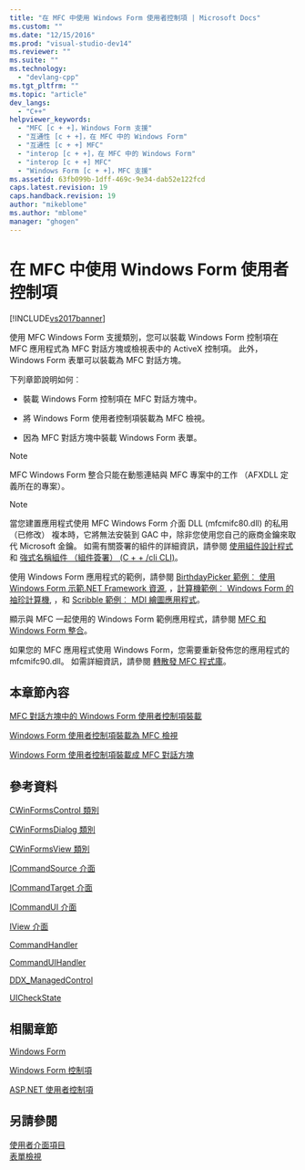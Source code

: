 ```yaml
---
title: "在 MFC 中使用 Windows Form 使用者控制項 | Microsoft Docs"
ms.custom: ""
ms.date: "12/15/2016"
ms.prod: "visual-studio-dev14"
ms.reviewer: ""
ms.suite: ""
ms.technology: 
  - "devlang-cpp"
ms.tgt_pltfrm: ""
ms.topic: "article"
dev_langs: 
  - "C++"
helpviewer_keywords: 
  - "MFC [c + +]，Windows Form 支援"
  - "互通性 [c + +]，在 MFC 中的 Windows Form"
  - "互通性 [c + +] MFC"
  - "interop [c + +]，在 MFC 中的 Windows Form"
  - "interop [c + +] MFC"
  - "Windows Form [c + +]，MFC 支援"
ms.assetid: 63fb099b-1dff-469c-9e34-dab52e122fcd
caps.latest.revision: 19
caps.handback.revision: 19
author: "mikeblome"
ms.author: "mblome"
manager: "ghogen"
---
```

# 在 MFC 中使用 Windows Form 使用者控制項
[!INCLUDE[vs2017banner](../assembler/inline/includes/vs2017banner.md)]

使用 MFC Windows Form 支援類別，您可以裝載 Windows Form 控制項在 MFC 應用程式為 MFC 對話方塊或檢視表中的 ActiveX 控制項。 此外，Windows Form 表單可以裝載為 MFC 對話方塊。  
  
 下列章節說明如何︰  
  
-   裝載 Windows Form 控制項在 MFC 對話方塊中。  
  
-   將 Windows Form 使用者控制項裝載為 MFC 檢視。  
  
-   因為 MFC 對話方塊中裝載 Windows Form 表單。  
  
> [!NOTE]
>  MFC Windows Form 整合只能在動態連結與 MFC 專案中的工作 （AFXDLL 定義所在的專案）。  
  
> [!NOTE]
>  當您建置應用程式使用 MFC Windows Form 介面 DLL (mfcmifc80.dll) 的私用 （已修改） 複本時，它將無法安裝到 GAC 中，除非您使用您自己的廠商金鑰來取代 Microsoft 金鑰。 如需有關簽署的組件的詳細資訊，請參閱 [使用組件設計程式](../Topic/Programming%20with%20Assemblies.md) 和 [強式名稱組件 （組件簽署） (C + + /cli CLI)](../dotnet/strong-name-assemblies-assembly-signing-cpp-cli.md)。  
  
 使用 Windows Form 應用程式的範例，請參閱 [BirthdayPicker 範例︰ 使用 Windows Form 示範.NET Framework 資源](http://msdn.microsoft.com/zh-tw/ac932aed-5502-4667-be29-709bca435317), ，[計算機範例︰ Windows Form 的袖珍計算機](http://msdn.microsoft.com/zh-tw/2283b516-3b7e-45f2-80c4-fdcfb366ce25), ，和 [Scribble 範例︰ MDI 繪圖應用程式](http://msdn.microsoft.com/zh-tw/f025da3e-659b-4222-b991-554a1b8b2358)。  
  
 顯示與 MFC 一起使用的 Windows Form 範例應用程式，請參閱 [MFC 和 Windows Form 整合](http://www.microsoft.com/downloads/details.aspx?FamilyID=987021bc-e575-4fe3-baa9-15aa50b0f599&displaylang=en)。  
  
 如果您的 MFC 應用程式使用 Windows Form，您需要重新發佈您的應用程式的 mfcmifc90.dll。 如需詳細資訊，請參閱 [轉散發 MFC 程式庫](../ide/redistributing-the-mfc-library.md)。  
  
## <a name="in-this-section"></a>本章節內容  
 [MFC 對話方塊中的 Windows Form 使用者控制項裝載](../dotnet/hosting-a-windows-form-user-control-in-an-mfc-dialog-box.md)  
  
 [Windows Form 使用者控制項裝載為 MFC 檢視](../dotnet/hosting-a-windows-forms-user-control-as-an-mfc-view.md)  
  
 [Windows Form 使用者控制項裝載成 MFC 對話方塊](../dotnet/hosting-a-windows-form-user-control-as-an-mfc-dialog-box.md)  
  
## <a name="reference"></a>參考資料  
 [CWinFormsControl 類別](../mfc/reference/cwinformscontrol-class.md)  
  
 [CWinFormsDialog 類別](../mfc/reference/cwinformsdialog-class.md)  
  
 [CWinFormsView 類別](../mfc/reference/cwinformsview-class.md)  
  
 [ICommandSource 介面](../mfc/reference/icommandsource-interface.md)  
  
 [ICommandTarget 介面](../mfc/reference/icommandtarget-interface.md)  
  
 [ICommandUI 介面](../mfc/reference/icommandui-interface.md)  
  
 [IView 介面](../mfc/reference/iview-interface.md)  
  
 [CommandHandler](../Topic/CommandHandler%20Delegate.md)  
  
 [CommandUIHandler](../Topic/CommandUIHandler%20Delegate.md)  
  
 [DDX_ManagedControl](../Topic/DDX_ManagedControl.md)  
  
 [UICheckState](../Topic/UICheckState%20Enumeration.md)  
  
## <a name="related-sections"></a>相關章節  
 [Windows Form](../Topic/Windows%20Forms.md)  
  
 [Windows Form 控制項](../Topic/Windows%20Forms%20Controls.md)  
  
 [ASP.NET 使用者控制項](../Topic/ASP.NET%20User%20Controls.md)  
  
## <a name="see-also"></a>另請參閱  
 [使用者介面項目](../mfc/user-interface-elements-mfc.md)   
 [表單檢視](../mfc/form-views-mfc.md)